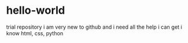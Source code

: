 # hello-world
trial repository
i am very new to github and i need all the help i can get
i know html, css, python
